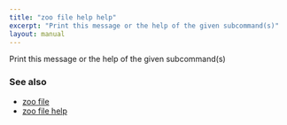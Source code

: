 ```yaml
---
title: "zoo file help help"
excerpt: "Print this message or the help of the given subcommand(s)"
layout: manual
---
```


Print this message or the help of the given subcommand(s)

### See also

* [zoo file](./zoo_file)
* [zoo file help](./zoo_file_help)